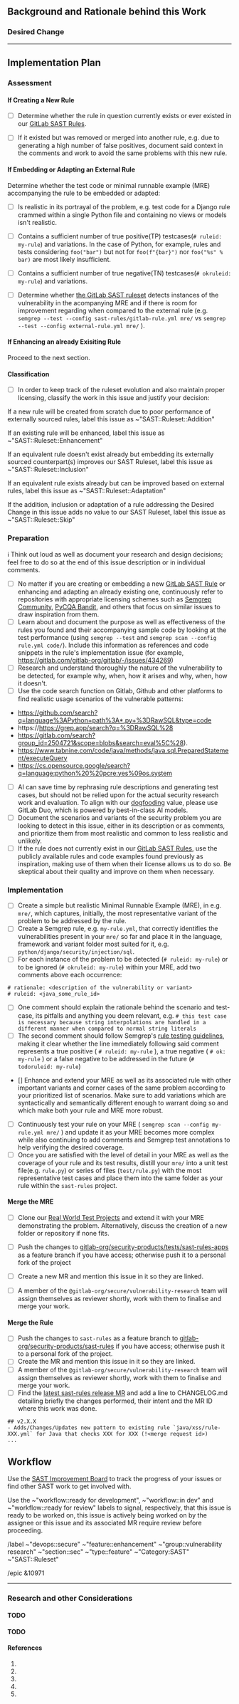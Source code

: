 <!-- 

This issue template is sourced from https://gitlab.com/gitlab-org/gitlab/-/blob/master/.gitlab/issue_templates/SAST%20Ruleset%20Enhancement.md and is maintained by the Secure: Vulnerability Research team (https://handbook.gitlab.com/handbook/engineering/development/sec/secure/vulnerability-research/), most of its content is based on the documentation found in the GitLab SAST Rules Project under https://gitlab.com/gitlab-org/security-products/sast-rules/-/blob/main/docs.

-->

## Background and Rationale behind this Work

<!--
REPLACE: As per https://gitlab.com/gitlab-org/gitlab/-/issues/425704 and https://gitlab.com/gitlab-org/gitlab/-/issues/425704 we are continuously working towards improving the coverage and efficacy of our SAST rules.
-->

### Desired Change 

<!--
REPLACE: This issue is aimed at creating, embedding, or enhancing a GitLab SAST rule that detects the issue seen in https://foo.example.com and https://bar.example.com
-->

---

## Implementation Plan

### Assessment 


#### If Creating a New Rule

- [ ] Determine whether the rule in question currently exists or ever existed in our [GitLab SAST Rules](https://gitlab.com/gitlab-org/security-products/sast-rules).
- [ ] If it existed but was removed or merged into another rule, e.g. due to generating a high number of false positives, document said context in the comments and work to avoid the same problems with this new rule.


#### If Embedding or Adapting an External Rule

Determine whether the test code or minimal runnable example (MRE) accompanying the rule to be embedded or adapted:

- [ ] Is realistic in its portrayal of the problem, e.g. test code for a Django rule crammed within a single Python file and containing no views or models isn't realistic.
- [ ] Contains a sufficient number of true positive(TP) testcases(`# ruleid: my-rule`) and variations. In the case of Python, for example, rules and tests considering `foo("bar")` but not for `foo(f"{bar}")` nor `foo("%s" % bar)` are most likely insufficient.
- [ ] Contains a sufficient number of true negative(TN) testcases(`# okruleid: my-rule`) and variations.

- [ ] Determine whether [the GitLab SAST ruleset](https://gitlab.com/gitlab-org/security-products/sast-rules) detects instances of the vulnerability in the acompanying MRE and if there is room for improvement regarding when compared to the external rule (e.g. `semgrep --test --config sast-rules/gitlab-rule.yml mre/` vs `semgrep --test --config external-rule.yml mre/` ).

#### If Enhancing an already Exisiting Rule

Proceed to the next section.

#### Classification

- [ ] In order to keep track of the ruleset evolution and also maintain proper licensing, classify the work in this issue and justify your decision: 

If a new rule will be created from scratch due to poor performance of externally sourced rules, label this issue as ~"SAST::Ruleset::Addition"

If an existing rule will be enhanced, label this issue as ~"SAST::Ruleset::Enhancement"

If an equivalent rule doesn't exist already but embedding its externally sourced counterpart(s) improves our SAST Ruleset, label this issue as ~"SAST::Ruleset::Inclusion"

If an equivalent rule exists already but can be improved based on external rules, label this issue as ~"SAST::Ruleset::Adaptation"

If the addition, inclusion or adaptation of a rule addressing the Desired Change in this issue adds no value to our SAST Ruleset, label this issue as ~"SAST::Ruleset::Skip" 

### Preparation

:information_source: Think out loud as well as document your research and design decisions; feel free to do so at the end of this issue description or in individual comments. 

- [ ] No matter if you are creating or embedding a new [GitLab SAST Rule](https://gitlab.com/gitlab-org/security-products/sast-rules) or enhancing and adapting an already existing one, continuously refer to repositories with appropriate licensing schemes such as [Semgrep Community](https://github.com/semgrep/semgrep-rules/), [PyCQA Bandit](https://github.com/PyCQA/bandit/), and others that focus on similar issues to draw inspiration from them.
- [ ] Learn about and document the purpose as well as effectiveness of the rules you found and their accompanying sample code by looking at the test performance (using `semgrep --test` and `semgrep scan --config rule.yml code/`). Include this information as references and code snippets in the rule's implementation issue (for example, https://gitlab.com/gitlab-org/gitlab/-/issues/434269)
- [ ] Research and understand thoroughly the nature of the vulnerability to be detected, for example why, when, how it arises and why, when, how it doesn't.
- [ ] Use the code search function on Gitlab, Github and other platforms to find realistic usage scenarios of the vulnerable patterns:
- https://github.com/search?q=language%3APython+path%3A*.py+%3DRawSQL&type=code
- https://https://grep.app/search?q=%3DRawSQL%28
- https://gitlab.com/search?group_id=2504721&scope=blobs&search=eval%5C%28).
- https://www.tabnine.com/code/java/methods/java.sql.PreparedStatement/executeQuery
- https://cs.opensource.google/search?q=language:python%20%20pcre:yes%09os.system
- [ ] AI can save time by rephrasing rule descriptions and generating test cases, but should not be relied upon for the actual security research work and evaluation. To align with our [dogfooding](https://handbook.gitlab.com/handbook/values/#dogfooding) value, please use GitLab Duo, which is powered by best-in-class AI models.
- [ ] Document the scenarios and variants of the security problem you are looking to detect in this issue, either in its description or as comments, and prioritize them from most realistic and common to less realistic and unlikely.
- [ ] If the rule does not currently exist in our [GitLab SAST Rules](https://gitlab.com/gitlab-org/security-products/sast-rules), use the publicly available rules and code examples found previously as inspiration, making use of them when their license allows us to do so. Be skeptical about their quality and improve on them when necessary.

### Implementation

- [ ] Create a simple but realistic Minimal Runnable Example (MRE), in e.g. `mre/`, which captures, initially, the most representative variant of the problem to be addressed by the rule. 
- [ ] Create a Semgrep rule, e.g. `my-rule.yml`, that correctly identifies the vulnerabilities present in your `mre/` so far and place it in the language, framework and variant folder most suited for it, e.g. `python/django/security/injection/sql`.
- [ ] For each instance of the problem to be detected (`# ruleid: my-rule`) or to be ignored (`# okruleid: my-rule`) within your MRE, add two comments above each occurrence:
```
# rationale: <description of the vulnerability or variant>
# ruleid: <java_some_rule_id>
```
  - [ ] One comment should explain the rationale behind the scenario and test-case, its pitfalls and anything you deem relevant, e.g. `# this test case is necessary because string interpolations are handled in a different manner when compared to normal string literals`
  - [ ] The second comment should follow Semgrep's [rule testing guidelines](https://semgrep.dev/docs/writing-rules/testing-rules/), making it clear whether the line immediately following said comment represents a true positive ( `# ruleid: my-rule` ), a true negative ( `# ok: my-rule` ) or a false negative to be addressed in the future (`# todoruleid: my-rule`)
- [] Enhance and extend your MRE as well as its associated rule with other important variants and corner cases of the same problem according to your prioritized list of scenarios. Make sure to add variations which are syntactically and semantically different enough to warrant doing so and which make both your rule and MRE more robust.
- [ ] Continuously test your rule on your MRE ( `semgrep scan --config my-rule.yml mre/` ) and update it as your MRE becomes more complex while also continuing to add comments and Semgrep test annotations to help verifying the desired coverage.
- [ ] Once you are satisfied with the level of detail in your MRE as well as the coverage of your rule and its test results, distill your  `mre/` into a unit test file(e.g. `rule.py`) or series of files (`test/rule.py`) with the most representative test cases and place them into the same folder as your rule within the `sast-rules` project.

#### Merge the MRE

- [ ] Clone our [Real World Test Projects](https://gitlab.com/gitlab-org/security-products/tests/sast-rules-apps/) and extend it with your MRE demonstrating the problem. Alternatively, discuss the creation of a new folder or repository if none fits.
- [ ] Push the changes to [gitlab-org/security-products/tests/sast-rules-apps](https://gitlab.com/gitlab-org/security-products/tests/sast-rules-apps/) as a feature branch if you have access; otherwise push it to a personal fork of the project
- [ ] Create a new MR and mention this issue in it so they are linked.
- [ ] A member of the `@gitlab-org/secure/vulnerability-research` team will assign themselves as reviewer shortly, work with them to finalise and merge your work.


#### Merge the Rule 

- [ ] Push the changes to `sast-rules` as a feature branch to [gitlab-org/security-products/sast-rules](https://gitlab.com/gitlab-org/security-products/sast-rules/) if you have access; otherwise push it to a personal fork of the project.
- [ ] Create the MR and mention this issue in it so they are linked.
- [ ] A member of the `@gitlab-org/secure/vulnerability-research` team will assign themselves as reviewer shortly, work with them to finalise and merge your work.
- [ ] Find the [latest sast-rules release MR](https://gitlab.com/gitlab-org/security-products/sast-rules/-/merge_requests?scope=all&state=opened&search=draft%3A+Release) and add a line to CHANGELOG.md detailing briefly the changes performed, their intent and the MR ID where this work was done.

```
## v2.X.X
- Adds/Changes/Updates new pattern to existing rule `java/xss/rule-XXX.yml` for Java that checks XXX for XXX (!<merge request id>) 
...

```

## Workflow 

Use the [SAST Improvement Board](https://gitlab.com/groups/gitlab-org/-/boards/7309853) to track the progress of your issues or find other SAST work to get involved with.

Use the ~"workflow::ready for development", ~"workflow::in dev" and ~"workflow::ready for review" labels to signal, respectively, that this issue is ready to be worked on, this issue is actively being worked on by the assignee or this issue and its associated MR require review before proceeding.

/label ~"devops::secure" ~"feature::enhancement" ~"group::vulnerability research" ~"section::sec" ~"type::feature" ~"Category:SAST" ~"SAST::Ruleset" 

/epic &10971

---

### Research and other Considerations


#### TODO

#### TODO

#### References

1. 
1. 
1. 
1. 
1. 
